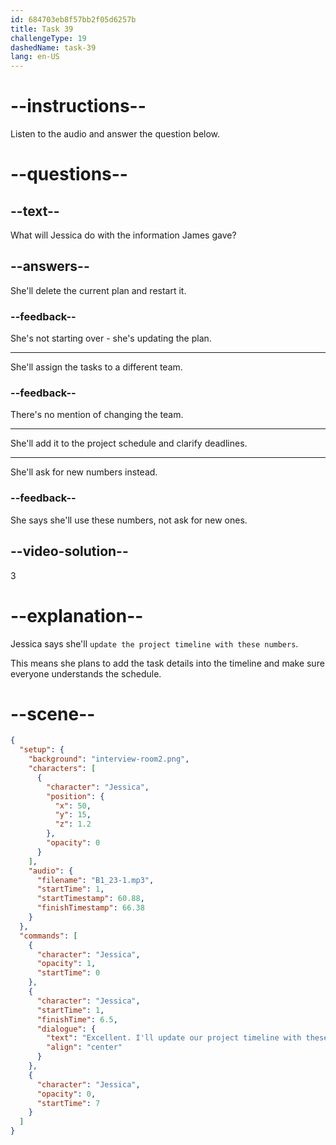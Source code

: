 ```yaml
---
id: 684703eb8f57bb2f05d6257b
title: Task 39
challengeType: 19
dashedName: task-39
lang: en-US
---
```


<!-- (audio) Jessica: Excellent. I'll update our project timeline with these numbers and make sure everyone's clear about the order and deadlines. -->

# --instructions--

Listen to the audio and answer the question below.

# --questions--

## --text--

What will Jessica do with the information James gave?

## --answers--

She'll delete the current plan and restart it.

### --feedback--

She's not starting over - she's updating the plan.

---

She'll assign the tasks to a different team.

### --feedback--

There's no mention of changing the team.

---

She'll add it to the project schedule and clarify deadlines.

---

She'll ask for new numbers instead.

### --feedback--

She says she'll use these numbers, not ask for new ones.

## --video-solution--

3

# --explanation--

Jessica says she'll `update the project timeline with these numbers`.

This means she plans to add the task details into the timeline and make sure everyone understands the schedule.

# --scene--

```json
{
  "setup": {
    "background": "interview-room2.png",
    "characters": [
      {
        "character": "Jessica",
        "position": {
          "x": 50,
          "y": 15,
          "z": 1.2
        },
        "opacity": 0
      }
    ],
    "audio": {
      "filename": "B1_23-1.mp3",
      "startTime": 1,
      "startTimestamp": 60.88,
      "finishTimestamp": 66.38
    }
  },
  "commands": [
    {
      "character": "Jessica",
      "opacity": 1,
      "startTime": 0
    },
    {
      "character": "Jessica",
      "startTime": 1,
      "finishTime": 6.5,
      "dialogue": {
        "text": "Excellent. I'll update our project timeline with these numbers and make sure everyone's clear about the order and deadlines.",
        "align": "center"
      }
    },
    {
      "character": "Jessica",
      "opacity": 0,
      "startTime": 7
    }
  ]
}
```
